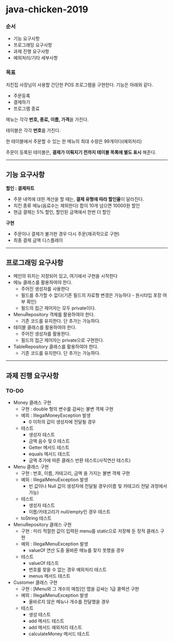 # java-chicken-2019

### 순서

- 기능 요구사항
- 프로그래밍 요구사항
- 과제 진행 요구사항
- 예외처리/기타 세부사항

### 목표

치킨집 사장님이 사용할 간단한 POS 프로그램을 구현한다. 기능은 아래와 같다.

- 주문등록
- 결제하기
- 프로그램 종료

메뉴는 각각 **번호, 종료, 이름, 가격**을 가진다.

테이블은 각각 **번호**를 가진다.

한 테이블에서 주문할 수 있는 한 메뉴의 최대 수량은 99개이다(예외처리)

주문이 등록된 테이블은, **결제가 이뤄지기 전까지 테이블 목록에 별도 표시** 해준다.

---

## 기능 요구사항

**할인 : 결제파트**

- 주문 내역에 대한 계산을 할 때는, **결제 유형에 따라 할인율**이 달라진다.
- 치킨 종류 메뉴(음료수는 제외한다) 합이 10개 넘으면 10000원 할인
- 현금 결제는 5% 할인, 할인된 금액에서 한번 더 할인

**구현**

- 주문이나 결제가 불가한 경우 다시 주문(재귀적으로 구현)
- 최종 결제 금액 디스플레이

---

## 프로그래밍 요구사항

- 메인의 위치는 지정되어 있고, 여기에서 구현을 시작한다
- 메뉴 클래스를 활용하여야 한다.
  - 주어진 생성자를 사용한다
  - 필드를 추가할 수 없다(기존 필드의 자료형 변경은 가능하다 - 원시타입 포장 여부 확인)
  - 필드의 접근 제어자는 모두 private이다.
- MenuRepository 객체를 활용하여야 한다.
  - 기존 코드를 유지한다. 단 추가는 가능하다.
- 테이블 클래스를 활용하여야 한다.
  - 주어진 생성자를 활용한다.
  - 필드의 접근 제어자는 private으로 구현한다.
- TableRepository 클래스를 활용하여야 한다.
  - 기존 코드를 유지한다. 단 추가는 가능하다.

---

## 과제 진행 요구사항

### TO-DO

- Money 클래스 구현
  - 구현 : double 형의 변수를 감싸는 불변 객체 구현
  - 예외 : IllegalMoneyException 발생
    - 0 이하의 값이 생성자에 전달될 경우
  - 테스트
    - 생성자 테스트
    - 금액 음수 및 0 테스트
    - Getter 메서드 테스트
    - equals 메서드 테스트
    - 금액 추가에 따른 클래스 반환 테스트(사칙연산 테스트)
- Menu 클래스 구현
  - 구현 : 번호, 이름, 카테고리, 금액 을 가지는 불변 객체 구현
  - 예외 : IllegalMenuException 발생
    - 빈 값이나 Null 값이 생성자에 전달될 경우(이름 및 카테고리 전달 과정에서 가능)
  - 테스트
    - 생성자 테스트
    - 이름/카테고리가 null/empty인 경우 테스트
  - toString 테스트
- MenuRepository 클래스 구현
  - 구현 : 미리 적절한 값이 입력된 menu를 static으로 저장해 둔 정적 클래스 구현
  - 예외 : IllegalMenuException 발생
    - valueOf 연산 도중 올바른 메뉴를 찾지 못했을 경우
  - 테스트
    - valueOf 테스트
    - 번호를 찾을 수 없는 경우 예외처리 테스트
    - menus 메서드 테스트
- Customer 클래스 구현
  - 구현 : [Menu와 그 개수의 매칭]인 맵을 감싸는 1급 콜렉션 구현
  - 예외 : IllegalMenuException 발생
    - 올바르지 않은 메뉴나 개수를 전달했을 경우
  - 테스트
    - 생성 테스트
    - add 메서드 테스트
    - add 메서드 예외처리 테스트
    - calculateMoney 메서드 테스트